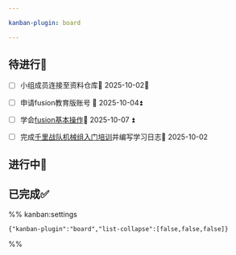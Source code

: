 ```yaml
---

kanban-plugin: board

---
```


## 待进行📌

- [ ] 小组成员连接至资料仓库📅 2025-10-02🔺
- [ ] 申请fusion教育版账号 📅 2025-10-04⏫
- [ ] 学会[fusion基本操作](https://b23.tv/89IgWx9)📅 2025-10-07 ⏫
- [ ] 完成[千里战队机械组入门培训](https://www.bilibili.com/video/BV1ZQnjz5EFc)并编写学习日志📅 2025-10-02 


## 进行中🔄



## 已完成✅





%% kanban:settings
```
{"kanban-plugin":"board","list-collapse":[false,false,false]}
```
%%